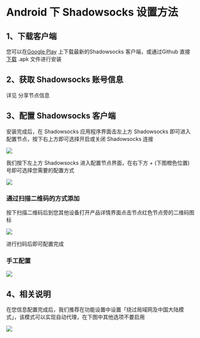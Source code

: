 # Android 下 Shadowsocks 设置方法

## 1、下载客户端

您可以在[Google Play](https://play.google.com/store/apps/details?id=com.github.shadowsocks) 上下载最新的Shadowsocks 客户端，或通过Github 直接[下载](https://github.com/shadowsocks/shadowsocks-android/releases) .apk 文件进行安装

## 2、获取 Shadowsocks 账号信息

详见 分享节点信息

## 3、配置 Shadowsocks 客户端

安装完成后，在 Shadowsocks 应用程序界面击左上方 Shadowsocks 即可进入配置节点，按下右上方即可选择开启或关闭 Shadowsocks 连接

![](https://ooo.0o0.ooo/2017/01/04/586d09b4a78a9.png)

我们按下左上方 Shadowsocks 进入配置节点界面，在右下方 + (下图橙色位置)号即可选择您需要的配置方式

![](https://ooo.0o0.ooo/2017/01/04/586d09d392dda.png)

### 通过扫描二维码的方式添加

按下扫描二维码后到您其他设备打开产品详情界面点击节点红色节点旁的二维码图标

![](https://ooo.0o0.ooo/2017/01/04/586d0cae41e3b.png)

进行扫码后即可配置完成

### 手工配置

![](https://i.loli.net/2017/11/02/59fa8533ca17f.jpg)

## 4、相关说明

在您信息配置完成后，我们推荐在功能设置中设置「绕过局域网及中国大陆模式」，该模式可以实现自动代理，在下图中其他选项不要启用

![](https://ooo.0o0.ooo/2017/01/04/586d0a290c833.png)
